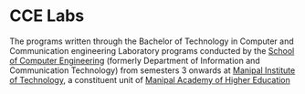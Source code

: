# CCE Labs
The programs written through the Bachelor of Technology in Computer and Communication engineering Laboratory programs conducted by the [School of Computer Engineering](https://www.manipal.edu/mit/department-faculty/department-list/school-of-computer-engineering.html) (formerly Department of Information and Communication Technology) from semesters 3 onwards at [Manipal Institute of Technology](https://www.manipal.edu/mit.html), a constituent unit of [Manipal Academy of Higher Education](https://www.manipal.edu/mu.html)
